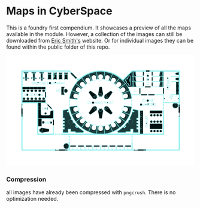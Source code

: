 # Maps in CyberSpace
This is a foundry first compendium. It showcases a preview of all the maps available in the module. However, a collection of the images can still be downloaded from <a href="http://gurpsland.no-ip.org/geomorphs/">Eric Smith's</a> website. Or for individual images they can be found within the public folder of this repo.


![map image](https://github.com/codabool/maps.codabool.com/blob/main/public/320-1.png?raw=true)


### Compression
all images have already been compressed with `pngcrush`. There is no optimization needed.